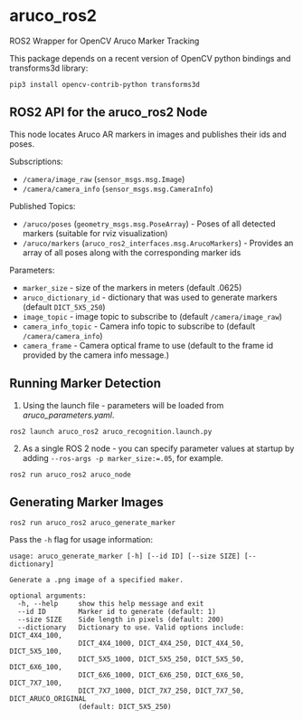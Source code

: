 # aruco_ros2

ROS2 Wrapper for OpenCV Aruco Marker Tracking

This package depends on a recent version of OpenCV python bindings and transforms3d library:

```
pip3 install opencv-contrib-python transforms3d
```

## ROS2 API for the aruco_ros2 Node

This node locates Aruco AR markers in images and publishes their ids and poses.

Subscriptions:
* `/camera/image_raw` (`sensor_msgs.msg.Image`)
* `/camera/camera_info` (`sensor_msgs.msg.CameraInfo`)

Published Topics:
* `/aruco/poses` (`geometry_msgs.msg.PoseArray`) - Poses of all detected markers (suitable for rviz visualization)
* `/aruco/markers` (`aruco_ros2_interfaces.msg.ArucoMarkers`) - Provides an array of all poses along with the corresponding marker ids

Parameters:
* `marker_size` - size of the markers in meters (default .0625)
* `aruco_dictionary_id` - dictionary that was used to generate markers (default `DICT_5X5_250`)
* `image_topic` - image topic to subscribe to (default `/camera/image_raw`)
* `camera_info_topic` - Camera info topic to subscribe to (default `/camera/camera_info`)
* `camera_frame` - Camera optical frame to use (default to the frame id provided by the camera info message.)

## Running Marker Detection

1. Using the launch file - parameters will be loaded from _aruco\_parameters.yaml_.
```
ros2 launch aruco_ros2 aruco_recognition.launch.py
```
2. As a single ROS 2 node - you can specify parameter values at startup by adding `--ros-args -p marker_size:=.05`, for example.
```
ros2 run aruco_ros2 aruco_node
```

## Generating Marker Images

```
ros2 run aruco_ros2 aruco_generate_marker
```

Pass the `-h` flag for usage information: 

```
usage: aruco_generate_marker [-h] [--id ID] [--size SIZE] [--dictionary]

Generate a .png image of a specified maker.

optional arguments:
  -h, --help     show this help message and exit
  --id ID        Marker id to generate (default: 1)
  --size SIZE    Side length in pixels (default: 200)
  --dictionary   Dictionary to use. Valid options include: DICT_4X4_100,
                 DICT_4X4_1000, DICT_4X4_250, DICT_4X4_50, DICT_5X5_100,
                 DICT_5X5_1000, DICT_5X5_250, DICT_5X5_50, DICT_6X6_100,
                 DICT_6X6_1000, DICT_6X6_250, DICT_6X6_50, DICT_7X7_100,
                 DICT_7X7_1000, DICT_7X7_250, DICT_7X7_50, DICT_ARUCO_ORIGINAL
                 (default: DICT_5X5_250)
```
